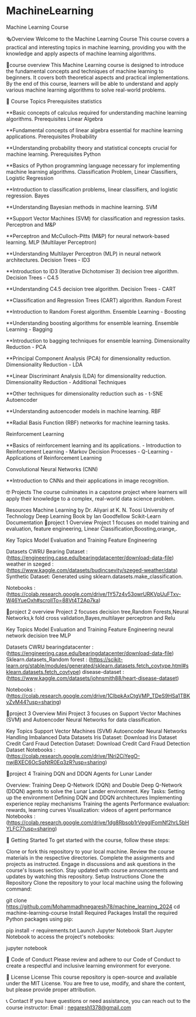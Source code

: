 # MachineLearning

Machine Learning Course

🗞Overview Welcome to the Machine Learning Course This course covers a practical and interesting topics in machine learning, providing you with the knowledge and apply aspects of machine learning algorithms.

🎇course overview This Machine Learning course is designed to introduce the fundamental concepts and techniques of machine learning to beginners. It covers both theoretical aspects and practical implementations. By the end of this course, learners will be able to understand and apply various machine learning algorithms to solve real-world problems.

📙 Course Topics Prerequisites statistics

**Basic concepts of calculus required for understanding machine learning algorithms. Prerequisites Linear Algebra

**Fundamental concepts of linear algebra essential for machine learning applications. Prerequisites Probability

**Understanding probability theory and statistical concepts crucial for machine learning. Prerequisites Python

**Basics of Python programming language necessary for implementing machine learning algorithms. Classification Problem, Linear Classifiers, Logistic Regression

**Introduction to classification problems, linear classifiers, and logistic regression. Bayes

**Understanding Bayesian methods in machine learning. SVM

**Support Vector Machines (SVM) for classification and regression tasks. Perceptron and M&P

**Perceptron and McCulloch-Pitts (M&P) for neural network-based learning. MLP (Multilayer Perceptron)

**Understanding Multilayer Perceptron (MLP) in neural network architectures. Decision Trees - ID3

**Introduction to ID3 (Iterative Dichotomiser 3) decision tree algorithm. Decision Trees - C4.5

**Understanding C4.5 decision tree algorithm. Decision Trees - CART

**Classification and Regression Trees (CART) algorithm. Random Forest

**Introduction to Random Forest algorithm. Ensemble Learning - Boosting

**Understanding boosting algorithms for ensemble learning. Ensemble Learning - Bagging

**Introduction to bagging techniques for ensemble learning. Dimensionality Reduction - PCA

**Principal Component Analysis (PCA) for dimensionality reduction. Dimensionality Reduction - LDA

**Linear Discriminant Analysis (LDA) for dimensionality reduction. Dimensionality Reduction - Additional Techniques

**Other techniques for dimensionality reduction such as - t-SNE Autoencoder

**Understanding autoencoder models in machine learning. RBF

**Radial Basis Function (RBF) networks for machine learning tasks.

Reinforcement Learning

**Basics of reinforcement learning and its applications. - Introduction to Reinforcement Learning - Markov Decision Processes - Q-Learning - Applications of Reinforcement Learning

Convolutional Neural Networks (CNN)

**Introduction to CNNs and their applications in image recognition.

🤓 Projects The course culminates in a capstone project where learners will apply their knowledge to a complex, real-world data science problem.

Resources
Machine Learning by Dr. Aliyari at K. N. Toosi University of Technology
Deep Learning Book by Ian Goodfellow
Scikit-Learn Documentation
📂project 1 Overview Project 1 focuses on model training and evaluation, feature engineering, Linear Classification,Boosting,orange,.

Key Topics Model Evaluation and Training Feature Engineering

Datasets CWRU Bearing Dataset : (https://engineering.case.edu/bearingdatacenter/download-data-file) weather in szeged : (https://www.kaggle.com/datasets/budincsevity/szeged-weather/data) Synthetic Dataset: Generated using sklearn.datasets.make_classification.

Notebooks : (https://colab.research.google.com/drive/1Y57z4v53owrURKVpUuFTxv-W46YueOxh#scrollTo=88Vt4T2Ap7ka)

📂project 2 overview Project 2 focuses decision tree,Random Forests,Neural Networks,k fold cross validation,Bayes,multilayer perceptron and Relu

Key Topics Model Evaluation and Training Feature Engineering neural network decision tree MLP

Datasets CWRU bearingdatacenter : (https://engineering.case.edu/bearingdatacenter/download-data-file) Sklearn.datasets_Random forest : (https://scikit-learn.org/stable/modules/generated/sklearn.datasets.fetch_covtype.html#sklearn.datasets.fetch_covtype) disease-dataset : (https://www.kaggle.com/datasets/johnsmith88/heart-disease-dataset)

Notebooks : (https://colab.research.google.com/drive/1ClbpkAxCtgVMP_TDeS9HSa1TBKvZvM44?usp=sharing)

📂project 3 Overview Mini Project 3 focuses on Support Vector Machines (SVM) and Autoencoder Neural Networks for data classification.

Key Topics Support Vector Machines (SVM) Autoencoder Neural Networks Handling Imbalanced Data Datasets Iris Dataset: Download Iris Dataset Credit Card Fraud Detection Dataset: Download Credit Card Fraud Detection Dataset Notebooks : (https://colab.research.google.com/drive/1Nri2CiYegO-nwjBXEC6OcSqNtR0Eq3zR?usp=sharing)

📂project 4 Training DQN and DDQN Agents for Lunar Lander

Overview: Training Deep Q-Network (DQN) and Double Deep Q-Network (DDQN) agents to solve the Lunar Lander environment. Key Tasks: Setting up the environment Defining DQN and DDQN architectures Implementing experience replay mechanisms Training the agents Performance evaluation: rewards, learning curves Visualization: videos of agent performance Notebooks : (https://colab.research.google.com/drive/1dg8Rbsob1rVeggIFomNf2hrL5bHYLFC7?usp=sharing)

🚩 Getting Started To get started with the course, follow these steps:

Clone or fork this repository to your local machine. Review the course materials in the respective directories. Complete the assignments and projects as instructed. Engage in discussions and ask questions in the course's Issues section. Stay updated with course announcements and updates by watching this repository. Setup Instructions Clone the Repository Clone the repository to your local machine using the following command:

git clone https://github.com/Mohammadhnegaresh78/machine_learning_2024 cd machine-learning-course Install Required Packages Install the required Python packages using pip:

pip install -r requirements.txt Launch Jupyter Notebook Start Jupyter Notebook to access the project's notebooks:

jupyter notebook

📜 Code of Conduct Please review and adhere to our Code of Conduct to create a respectful and inclusive learning environment for everyone.

🧧 License License This course repository is open-source and available under the MIT License. You are free to use, modify, and share the content, but please provide proper attribution.

📞 Contact If you have questions or need assistance, you can reach out to the course instructor: Email : negaresh1378@gmail.com
